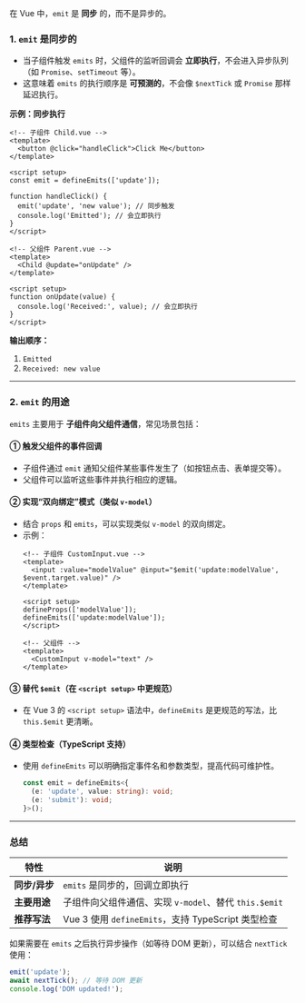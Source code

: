 在 Vue 中，`emit` 是 **同步** 的，而不是异步的。

### **1. `emit` 是同步的**
- 当子组件触发 `emits` 时，父组件的监听回调会 **立即执行**，不会进入异步队列（如 `Promise`、`setTimeout` 等）。
- 这意味着 `emits` 的执行顺序是 **可预测的**，不会像 `$nextTick` 或 `Promise` 那样延迟执行。

**示例：同步执行**
```vue
<!-- 子组件 Child.vue -->
<template>
  <button @click="handleClick">Click Me</button>
</template>

<script setup>
const emit = defineEmits(['update']);

function handleClick() {
  emit('update', 'new value'); // 同步触发
  console.log('Emitted'); // 会立即执行
}
</script>

<!-- 父组件 Parent.vue -->
<template>
  <Child @update="onUpdate" />
</template>

<script setup>
function onUpdate(value) {
  console.log('Received:', value); // 会立即执行
}
</script>
```
**输出顺序：**
1. `Emitted`
2. `Received: new value`

---

### **2. `emit` 的用途**
`emits` 主要用于 **子组件向父组件通信**，常见场景包括：

#### **① 触发父组件的事件回调**
- 子组件通过 `emit` 通知父组件某些事件发生了（如按钮点击、表单提交等）。
- 父组件可以监听这些事件并执行相应的逻辑。

#### **② 实现“双向绑定”模式（类似 `v-model`）**
- 结合 `props` 和 `emits`，可以实现类似 `v-model` 的双向绑定。
- 示例：
  ```vue
  <!-- 子组件 CustomInput.vue -->
  <template>
    <input :value="modelValue" @input="$emit('update:modelValue', $event.target.value)" />
  </template>

  <script setup>
  defineProps(['modelValue']);
  defineEmits(['update:modelValue']);
  </script>

  <!-- 父组件 -->
  <template>
    <CustomInput v-model="text" />
  </template>
  ```

#### **③ 替代 `$emit`（在 `<script setup>` 中更规范）**
- 在 Vue 3 的 `<script setup>` 语法中，`defineEmits` 是更规范的写法，比 `this.$emit` 更清晰。

#### **④ 类型检查（TypeScript 支持）**
- 使用 `defineEmits` 可以明确指定事件名和参数类型，提高代码可维护性。
  ```ts
  const emit = defineEmits<{
    (e: 'update', value: string): void;
    (e: 'submit'): void;
  }>();
  ```

---

### **总结**
| 特性 | 说明 |
|------|------|
| **同步/异步** | `emits` 是同步的，回调立即执行 |
| **主要用途** | 子组件向父组件通信、实现 `v-model`、替代 `this.$emit` |
| **推荐写法** | Vue 3 使用 `defineEmits`，支持 TypeScript 类型检查 |

如果需要在 `emits` 之后执行异步操作（如等待 DOM 更新），可以结合 `nextTick` 使用：
```js
emit('update');
await nextTick(); // 等待 DOM 更新
console.log('DOM updated!');
```